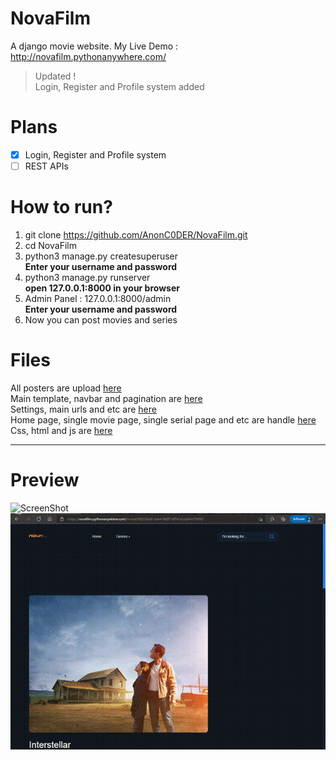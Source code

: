 # NovaFilm
A django movie website.
My Live Demo : http://novafilm.pythonanywhere.com/

> Updated !<br>
> Login, Register and Profile system added

# Plans
- [x] Login, Register and Profile system
- [ ] REST APIs

# How to run?
1. git clone https://github.com/AnonC0DER/NovaFilm.git<br>
2. cd NovaFilm<br>
3. python3 manage.py createsuperuser<br>
**Enter your username and password**<br>
4. python3 manage.py runserver<br>
**open 127.0.0.1:8000 in your browser**<br>
5. Admin Panel : 127.0.0.1:8000/admin<br>
**Enter your username and password**<br>
6. Now you can post movies and series


# Files
All posters are upload [here](https://github.com/AnonC0DER/NovaFilm/tree/master/static/media/Posters)
<br>
Main template, navbar and pagination are [here](https://github.com/AnonC0DER/NovaFilm/tree/master/templates)
<br>
Settings, main urls and etc are [here](https://github.com/AnonC0DER/NovaFilm/tree/master/NovaFilm)
<br>
Home page, single movie page, single serial page and etc are handle [here](https://github.com/AnonC0DER/NovaFilm/tree/master/Home)
<br>
Css, html and js are [here](https://github.com/AnonC0DER/NovaFilm/tree/master/static)
<br>

----------------------------------------------

# Preview
![ScreenShot](Screenshots/NovaFilm-Home.gif)
![ScreenShot](Screenshots/NovaFilm-page.gif)
